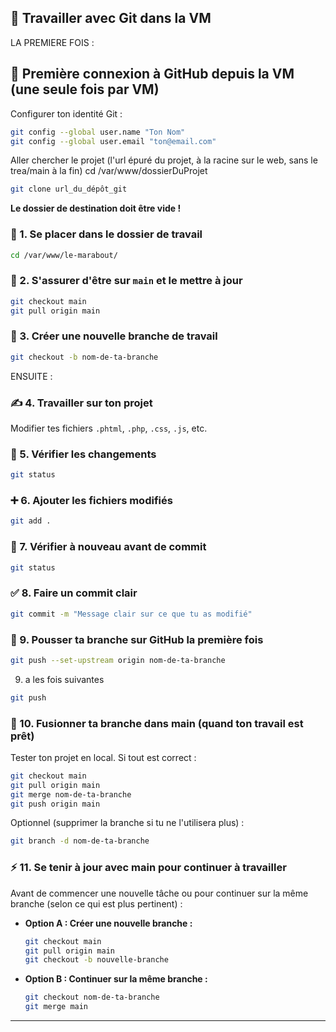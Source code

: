 ## 🔄 Travailler avec Git dans la VM
LA PREMIERE FOIS :

## 🔑 Première connexion à GitHub depuis la VM (une seule fois par VM)

Configurer ton identité Git :
```bash
git config --global user.name "Ton Nom"
git config --global user.email "ton@email.com"
```
Aller chercher le projet (l'url épuré du projet, à la racine sur le web, sans le trea/main à la fin)
cd /var/www/dossierDuProjet
```bash
git clone url_du_dépôt_git
```
**Le dossier de destination doit être vide !**

### 📍 1. Se placer dans le dossier de travail
```bash
cd /var/www/le-marabout/
```

### 🌱 2. S'assurer d'être sur `main` et le mettre à jour
```bash
git checkout main
git pull origin main
```

### 🌿 3. Créer une nouvelle branche de travail
```bash
git checkout -b nom-de-ta-branche
```

ENSUITE :
### ✍️ 4. Travailler sur ton projet
Modifier tes fichiers `.phtml`, `.php`, `.css`, `.js`, etc.

### 🔎 5. Vérifier les changements
```bash
git status
```

### ➕ 6. Ajouter les fichiers modifiés
```bash
git add .
```

### 🧹 7. Vérifier à nouveau avant de commit
```bash
git status
```

### ✅ 8. Faire un commit clair
```bash
git commit -m "Message clair sur ce que tu as modifié"
```

### 🚀 9. Pousser ta branche sur GitHub la première fois
```bash
git push --set-upstream origin nom-de-ta-branche
```
9. a les fois suivantes 
```bash
git push
```

### 🔄 10. Fusionner ta branche dans main (quand ton travail est prêt)
Tester ton projet en local. Si tout est correct :
```bash
git checkout main
git pull origin main
git merge nom-de-ta-branche
git push origin main
```
Optionnel (supprimer la branche si tu ne l'utilisera plus) :
```bash
git branch -d nom-de-ta-branche
```

### ⚡ 11. Se tenir à jour avec main pour continuer à travailler
Avant de commencer une nouvelle tâche ou pour continuer sur la même branche (selon ce qui est plus pertinent) :

- **Option A : Créer une nouvelle branche :**
  ```bash
  git checkout main
  git pull origin main
  git checkout -b nouvelle-branche
  ```

- **Option B : Continuer sur la même branche :**
  ```bash
  git checkout nom-de-ta-branche
  git merge main
  ```

---
